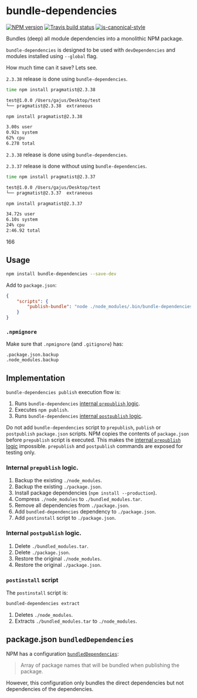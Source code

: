 # bundle-dependencies

[![NPM version](http://img.shields.io/npm/v/bundle-dependencies.svg?style=flat-square)](https://www.npmjs.org/package/bundle-dependencies)
[![Travis build status](http://img.shields.io/travis/gajus/bundle-dependencies/master.svg?style=flat-square)](https://travis-ci.org/gajus/bundle-dependencies)
[![js-canonical-style](https://img.shields.io/badge/code%20style-canonical-blue.svg?style=flat-square)](https://github.com/gajus/canonical)

Bundles (deep) all module dependencies into a monolithic NPM package.

`bundle-dependencies` is designed to be used with `devDependencies` and modules installed using `--global` flag.

How much time can it save? Lets see.

`2.3.38` release is done using `bundle-dependencies`.

```sh
time npm install pragmatist@2.3.38

test@1.0.0 /Users/gajus/Desktop/test
└── pragmatist@2.3.38  extraneous

npm install pragmatist@2.3.38

3.00s user
0.92s system
62% cpu
6.278 total
```

`2.3.38` release is done using `bundle-dependencies`.

`2.3.37` release is done without using `bundle-dependencies`.

```sh
time npm install pragmatist@2.3.37

test@1.0.0 /Users/gajus/Desktop/test
└── pragmatist@2.3.37  extraneous

npm install pragmatist@2.3.37

34.72s user
6.10s system
24% cpu
2:46.92 total
```

166

## Usage

```sh
npm install bundle-dependencies --save-dev
```

Add to `package.json`:

```json
{
    "scripts": {
        "publish-bundle": "node ./node_modules/.bin/bundle-dependencies publish"
    }
}
```

### `.npmignore`

Make sure that `.npmignore` (and `.gitignore`) has:

```
.package.json.backup
.node_modules.backup
```

## Implementation

`bundle-dependencies publish` execution flow is:

1. Runs `bundle-dependencies` [internal `prepublish` logic](#internal-prepublish-logic).
1. Executes `npm publish`.
1. Runs `bundle-dependencies` [internal `postpublish` logic](#internal-postpublish-logic).

Do not add `bundle-dependencies` script to `prepublish`, `publish` or `postpublish` `package.json` scripts. NPM copies the contents of `package.json` before `prepublish` script is executed. This makes the [internal `prepublish` logic](#internal-prepublish-logic) impossible. `prepublish` and `postpublish` commands are exposed for testing only.

### Internal `prepublish` logic.

1. Backup the existing `./node_modules`.
1. Backup the existing `./package.json`.
1. Install package dependencies (`npm install --production`).
1. Compress `./node_modules` to `./bundled_modules.tar`.
1. Remove all dependencies from `./package.json`.
1. Add `bundled-dependencies` dependency to `./package.json`.
1. Add `postinstall` script to `./package.json`.

### Internal `postpublish` logic.

1. Delete `./bundled_modules.tar`.
1. Delete `./package.json`.
1. Restore the original `./node_modules`.
1. Restore the original `./package.json`.

### `postinstall` script

The `postinstall` script is:

```sh
bundled-dependencies extract
```

1. Deletes `./node_modules`.
1. Extracts `./bundled_modules.tar` to `./node_modules`.

## package.json `bundledDependencies`

NPM has a configuration [`bundledDependencies`](https://docs.npmjs.com/files/package.json#bundleddependencies):

> Array of package names that will be bundled when publishing the package.

However, this configuration only bundles the direct dependencies but not dependencies of the dependencies.
